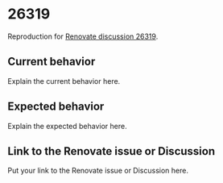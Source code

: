 # 26319
Reproduction for [Renovate discussion 26319](https://github.com/renovatebot/renovate/discussions/26319).

## Current behavior

Explain the current behavior here.

## Expected behavior

Explain the expected behavior here.

## Link to the Renovate issue or Discussion

Put your link to the Renovate issue or Discussion here.
